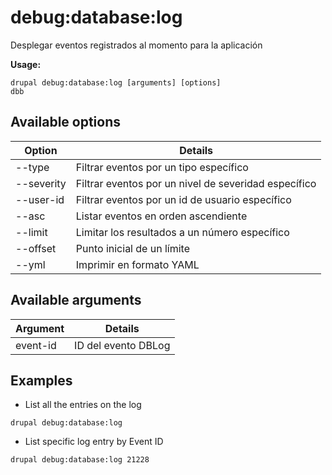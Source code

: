 # debug:database:log
Desplegar eventos registrados al momento para la aplicación

**Usage:**
```
drupal debug:database:log [arguments] [options]
dbb
```

## Available options
Option | Details
-------|-------------
--type | Filtrar eventos por un tipo específico
--severity | Filtrar eventos por un nivel de severidad específico
--user-id | Filtrar eventos por un id de usuario específico
--asc | Listar eventos en orden ascendiente
--limit | Limitar los resultados a un número específico
--offset | Punto inicial de un límite
--yml | Imprimir en formato YAML

## Available arguments
Argument | Details
---------|-------------
event-id | ID del evento DBLog

## Examples
* List all the entries on the log
```
drupal debug:database:log
```
* List specific log entry by Event ID
```
drupal debug:database:log 21228
```
